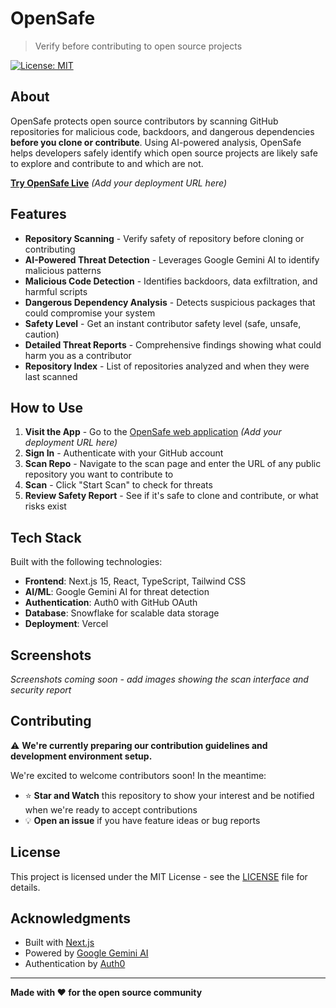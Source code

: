 # OpenSafe

> Verify before contributing to open source projects

[![License: MIT](https://img.shields.io/badge/License-MIT-blue.svg)](LICENSE)

## About

OpenSafe protects open source contributors by scanning GitHub repositories for malicious code, backdoors, and dangerous dependencies **before you clone or contribute**. Using AI-powered analysis, OpenSafe helps developers safely identify which open source projects are likely safe to explore and contribute to and which are not.

**[Try OpenSafe Live](#)** _(Add your deployment URL here)_

## Features

- **Repository Scanning** - Verify safety of repository before cloning or contributing
- **AI-Powered Threat Detection** - Leverages Google Gemini AI to identify malicious patterns
- **Malicious Code Detection** - Identifies backdoors, data exfiltration, and harmful scripts
- **Dangerous Dependency Analysis** - Detects suspicious packages that could compromise your system
- **Safety Level** - Get an instant contributor safety level (safe, unsafe, caution)
- **Detailed Threat Reports** - Comprehensive findings showing what could harm you as a contributor
- **Repository Index** - List of repositories analyzed and when they were last scanned

## How to Use

1. **Visit the App** - Go to the [OpenSafe web application](#) _(Add your deployment URL here)_
2. **Sign In** - Authenticate with your GitHub account
3. **Scan Repo** - Navigate to the scan page and enter the URL of any public repository you want to contribute to
4. **Scan** - Click "Start Scan" to check for threats
5. **Review Safety Report** - See if it's safe to clone and contribute, or what risks exist

## Tech Stack

Built with the following technologies:

- **Frontend**: Next.js 15, React, TypeScript, Tailwind CSS
- **AI/ML**: Google Gemini AI for threat detection
- **Authentication**: Auth0 with GitHub OAuth
- **Database**: Snowflake for scalable data storage
- **Deployment**: Vercel

## Screenshots

_Screenshots coming soon - add images showing the scan interface and security report_

## Contributing

⚠️ **We're currently preparing our contribution guidelines and development environment setup.**

We're excited to welcome contributors soon! In the meantime:

- ⭐ **Star and Watch** this repository to show your interest and be notified when we're ready to accept contributions
- 💡 **Open an issue** if you have feature ideas or bug reports

## License

This project is licensed under the MIT License - see the [LICENSE](LICENSE) file for details.

## Acknowledgments

- Built with [Next.js](https://nextjs.org)
- Powered by [Google Gemini AI](https://ai.google.dev)
- Authentication by [Auth0](https://auth0.com)

---

**Made with ❤️ for the open source community**

